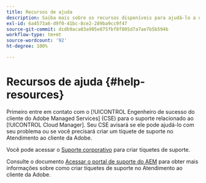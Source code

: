 ```yaml
---
title: Recursos de ajuda
description: Saiba mais sobre os recursos disponíveis para ajudá-lo a usar o Cloud Manager.
exl-id: 6a4573a6-d9f0-41bc-8ce2-289ba9cc9f47
source-git-commit: dcdb9aca03a905e875fbf8f805d7a7ae7b5b594b
workflow-type: tm+mt
source-wordcount: '92'
ht-degree: 100%

---
```



# Recursos de ajuda {#help-resources}

Primeiro entre em contato com o [!UICONTROL Engenheiro de sucesso do cliente do Adobe Managed Services] (CSE) para o suporte relacionado ao [!UICONTROL Cloud Manager]. Seu CSE avisará se ele pode ajudá-lo com seu problema ou se você precisará criar um tíquete de suporte no Atendimento ao cliente da Adobe.

Você pode acessar o [Suporte corporativo](https://experienceleague.adobe.com/?support-tab=home&amp;lang=pt-BR#support) para criar tíquetes de suporte.

Consulte o documento [Acessar o portal de suporte do AEM](https://helpx.adobe.com/br/enterprise/using/support-and-expert-services.html) para obter mais informações sobre como criar tíquetes de suporte no Atendimento ao cliente da Adobe.
